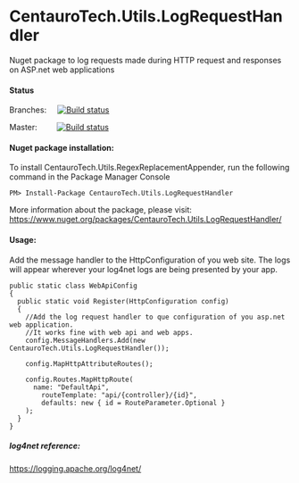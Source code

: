 # CentauroTech.Utils.LogRequestHandler
Nuget package to log requests made during HTTP request and responses on ASP.net web applications

#### Status

Branches: &nbsp;&nbsp;&nbsp; [![Build status](https://ci.appveyor.com/api/projects/status/2t8nit05e6n7sx6p?svg=true)](https://ci.appveyor.com/project/jmtvms/centaurotech-utils-logrequesthandler)

Master: &nbsp;&nbsp;&nbsp;&nbsp;&nbsp;&nbsp;&nbsp; [![Build status](https://ci.appveyor.com/api/projects/status/2t8nit05e6n7sx6p/branch/master?svg=true)](https://ci.appveyor.com/project/jmtvms/centaurotech-utils-logrequesthandler/branch/master)

#### Nuget package installation:
To install CentauroTech.Utils.RegexReplacementAppender, run the following command in the Package Manager Console

	PM> Install-Package CentauroTech.Utils.LogRequestHandler
	
More information about the package, please visit:
https://www.nuget.org/packages/CentauroTech.Utils.LogRequestHandler/

#### Usage:
Add the message handler to the HttpConfiguration of you web site. The logs will appear wherever your log4net logs are being presented by your app.

    public static class WebApiConfig
    {
      public static void Register(HttpConfiguration config)
      {
        //Add the log request handler to que configuration of you asp.net web application.
        //It works fine with web api and web apps.
        config.MessageHandlers.Add(new CentauroTech.Utils.LogRequestHandler());
  
        config.MapHttpAttributeRoutes();
  
        config.Routes.MapHttpRoute(
          name: "DefaultApi",
            routeTemplate: "api/{controller}/{id}",
            defaults: new { id = RouteParameter.Optional }
        );
      }
    }

##### log4net reference:
https://logging.apache.org/log4net/
